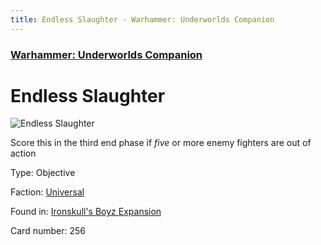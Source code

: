 ```yaml
---
title: Endless Slaughter - Warhammer: Underworlds Companion
---
```


### [Warhammer: Underworlds Companion](https://guidokessels.github.io/wh-underworlds)

  

# Endless Slaughter

![Endless Slaughter](https://warhammerunderworlds.com/wp-content/uploads/sites/6/2017/12/256_ENG-Endless-Slaughter.png)

Score this in the third end phase if <i>five</i> or more enemy fighters are out of action

Type: Objective

Faction: [Universal](https://guidokessels.github.io/wh-underworlds/factions/universal)

Found in: [Ironskull's Boyz Expansion](https://guidokessels.github.io/wh-underworlds/locations/ironskulls-boyz-expansion)

Card number: 256
